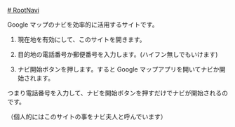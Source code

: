 [# RootNavi](https://uni928.github.io/RootNavi/)

Google マップのナビを効率的に活用するサイトです。

1. 現在地を有効にして、このサイトを開きます。

2. 目的地の電話番号か郵便番号を入力します。(ハイフン無しでもいけます)

3. ナビ開始ボタンを押します。すると Google マップアプリを開いてナビか開始されます。

つまり電話番号を入力して、ナビを開始ボタンを押すだけでナビが開始されるのです。

（個人的にはこのサイトの事をナビ夫人と呼んでいます）
